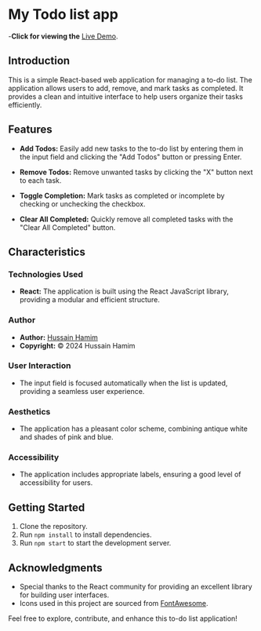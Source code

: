 # My Todo list app

-**Click for viewing the** [Live Demo](https://my-todo-list-hussain-hamim.vercel.app/).


## Introduction
This is a simple React-based web application for managing a to-do list. The application allows users to add, remove, and mark tasks as completed. It provides a clean and intuitive interface to help users organize their tasks efficiently.

## Features
- **Add Todos:** Easily add new tasks to the to-do list by entering them in the input field and clicking the "Add Todos" button or pressing Enter.

- **Remove Todos:** Remove unwanted tasks by clicking the "X" button next to each task.

- **Toggle Completion:** Mark tasks as completed or incomplete by checking or unchecking the checkbox.

- **Clear All Completed:** Quickly remove all completed tasks with the "Clear All Completed" button.

## Characteristics

### Technologies Used
- **React:** The application is built using the React JavaScript library, providing a modular and efficient structure.

### Author
- **Author:** [Hussain Hamim](https://github.com/Hussain-hamim)
- **Copyright:** © 2024 Hussain Hamim

### User Interaction
- The input field is focused automatically when the list is updated, providing a seamless user experience.

### Aesthetics
- The application has a pleasant color scheme, combining antique white and shades of pink and blue.

### Accessibility
- The application includes appropriate labels, ensuring a good level of accessibility for users.

## Getting Started
1. Clone the repository.
2. Run `npm install` to install dependencies.
3. Run `npm start` to start the development server.


## Acknowledgments
- Special thanks to the React community for providing an excellent library for building user interfaces.
- Icons used in this project are sourced from [FontAwesome](https://fontawesome.com/).

Feel free to explore, contribute, and enhance this to-do list application!





